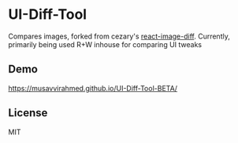 # UI-Diff-Tool

Compares images, forked from cezary's [react-image-diff](https://github.com/cezary/react-image-diff).
Currently, primarily being used R+W inhouse for comparing UI tweaks

## Demo

https://musavvirahmed.github.io/UI-Diff-Tool-BETA/

## License

MIT
